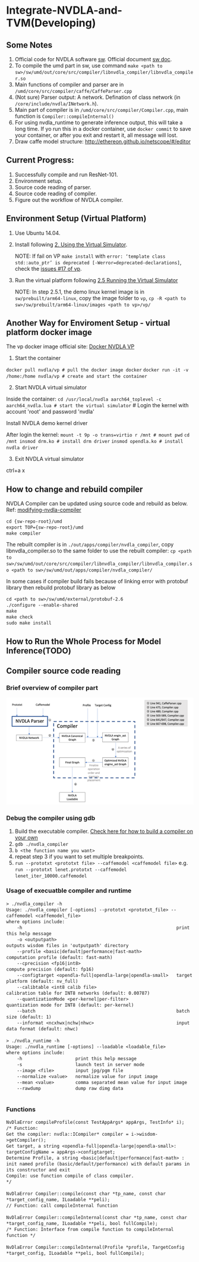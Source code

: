 # Integrate-NVDLA-and-TVM(Developing)

## Some Notes 
1. Official code for NVDLA software [sw](https://github.com/nvdla/sw). Official document [sw doc](http://nvdla.org/sw/contents.html). 
2.  To compile the umd part in sw, use command `make <path to sw>/sw/umd/out/core/src/compiler/libnvdla_compiler/libnvdla_compiler.so`
3. Main functions of compiler and parser are in `/umd/core/src/compiler/caffe/CaffeParser.cpp`
4. (Not sure) Parser output: A network. Defination of class network (in `/core/include/nvdla/INetwork.h`).
5. Main part of compiler is in `/umd/core/src/compiler/Compiler.cpp`, main function is `Compiler::compileInternal()`
6. For using nvdla_runtime to generate inference output, this will take a long time. If yo run this in a docker container, use `docker commit` to save your container, or after you exit and restart it, all message will lost.
7. Draw caffe model structure: http://ethereon.github.io/netscope/#/editor

## Current Progress:
1. Successfully compile and run ResNet-101.
2. Environment setup.
3. Source code reading of parser.
4. Source code reading of compiler.
5. Figure out the workflow of NVDLA compiler.

##  <span id="vpforbuilt"> Environment Setup (Virtual Platform)</span>
1. Use Ubuntu 14.04.
2. Install following [2. Using the Virtual Simulator](http://nvdla.org/vp.html).

    NOTE: If fail on VP `make install` with `error: ‘template class std::auto_ptr’ is deprecated [-Werror=deprecated-declarations]`, check the [issues #17 of vp](https://github.com/nvdla/vp/issues/17).
  
3. Run the virtual platform following [2.5 Running the Virtual Simulator](http://nvdla.org/vp.html#running-the-virtual-simulator)

    NOTE: In step 2.5.1, the demo linux kernel image is in `sw/prebuilt/arm64-linux`, copy the image folder to `vp`, `cp -R <path to sw>/sw/prebuilt/arm64-linux/images <path to vp>/vp/`

## <span id="vpindocker"> Another Way for Enviroment Setup - virtual platform docker image</span>
The vp docker image official site: [Docker NVDLA VP](https://hub.docker.com/r/nvdla/vp)
1. Start the container

`docker pull nvdla/vp # pull the docker image docker`
`docker run -it -v /home:/home nvdla/vp # create and start the container`

2. Start NVDLA virtual simulator

Inside the container: 
`cd /usr/local/nvdla aarch64_toplevel -c aarch64_nvdla.lua # start the virtual simulator`
\# Login the kernel with account 'root' and password 'nvdla'

Install NVDLA demo kernel driver

After login the kernel: 
`mount -t 9p -o trans=virtio r /mnt # mount pwd` 
`cd /mnt insmod drm.ko # install drm driver`
`insmod opendla.ko # install nvdla driver`

3. Exit NVDLA virtual simulator

ctrl+a x

## <span id="rebuild"> How to change and rebuild compiler</span> 
NVDLA Compiler can be updated using source code and rebuild as below. Ref: [modifying-nvdla-compiler](https://github.com/prasshantg/personal#modifying-nvdla-compiler)
```
cd {sw-repo-root}/umd
export TOP={sw-repo-root}/umd
make compiler
```
The rebuilt compiler is in `./out/apps/compiler/nvdla_compiler`, copy libnvdla_compiler.so to the same folder to use the rebuilt compiler:
`cp <path to sw>/sw/umd/out/core/src/compiler/libnvdla_compiler/libnvdla_compiler.so <path to sw>/sw/umd/out/apps/compiler/nvdla_compiler/`

In some cases if compiler build fails because of linking error with protobuf library then rebuild protobuf library as below 
```
cd <path to sw>/sw/umd/external/protobuf-2.6
./configure --enable-shared
make
make check
sudo make install
```
## How to Run the Whole Process for Model Inference(TODO)

## Compiler source code reading
### Brief overview of compiler part
![compilerOverview](./compilerOverview.png)

### Debug the compiler using gdb
1. Build the executable compiler. [Check here for how to build a compiler on your own](#rebuild)
2. `gdb ./nvdla_compiler`
3. `b <the function name you want>`
4. repeat step 3 if you want to set multiple breakpoints.
5. `run --prototxt <prototxt file> --caffemodel <caffemodel file>`
e.g. `run --prototxt lenet.prototxt --caffemodel lenet_iter_10000.caffemodel`

### Usage of execuatble compiler and runtime
```
> ./nvdla_compiler -h
Usage: ./nvdla_compiler [-options] --prototxt <prototxt_file> --caffemodel <caffemodel_file>
where options include:
    -h                                                          print this help message
    -o <outputpath>                                             outputs wisdom files in 'outputpath' directory
    --profile <basic|default|performance|fast-math>             computation profile (default: fast-math)
    --cprecision <fp16|int8>                                    compute precision (default: fp16)
    --configtarget <opendla-full|opendla-large|opendla-small>   target platform (default: nv_full)
    --calibtable <int8 calib file>                              calibration table for INT8 networks (default: 0.00787)
    --quantizationMode <per-kernel|per-filter>                  quantization mode for INT8 (default: per-kernel)
    --batch                                                     batch size (default: 1)
    --informat <ncxhwx|nchw|nhwc>                               input data format (default: nhwc)

> ./nvdla_runtime -h
Usage: ./nvdla_runtime [-options] --loadable <loadable_file>
where options include:
    -h                    print this help message
    -s                    launch test in server mode
    --image <file>        input jpg/pgm file
    --normalize <value>   normalize value for input image
    --mean <value>        comma separated mean value for input image
    --rawdump             dump raw dimg data


```
### Functions
```
NvDlaError compileProfile(const TestAppArgs* appArgs, TestInfo* i);
/* Function:
Get the compiler: nvdla::ICompiler* compiler = i->wisdom->getCompiler();
Get target, a string <opendla-full|opendla-large|opendla-small>: targetConfigName = appArgs->configtarget;
Determine Profile, a string <basic|default|performance|fast-math> : init named profile (basic/default/performance) with default params in its constructor and exit
Compile: use function compile of class compiler.
*/

NvDlaError Compiler::compile(const char *tp_name, const char *target_config_name, ILoadable **peli);
// Function: call compileInternal function

NvDlaError Compiler::compileInternal(const char *tp_name, const char *target_config_name, ILoadable **peli, bool fullCompile);
/* Function: Interface from compile function to compileInternal function */

NvDlaError Compiler::compileInternal(Profile *profile, TargetConfig *target_config, ILoadable **peli, bool fullCompile);
```
